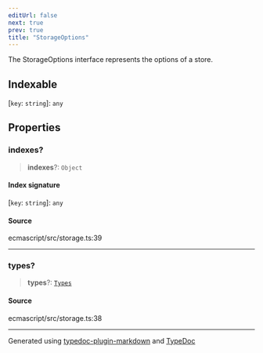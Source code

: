 ```yaml
---
editUrl: false
next: true
prev: true
title: "StorageOptions"
---
```


The StorageOptions interface represents the options of a store.

## Indexable

 \[`key`: `string`\]: `any`

## Properties

### indexes?

> **indexes**?: `Object`

#### Index signature

 \[`key`: `string`\]: `any`

#### Source

ecmascript/src/storage.ts:39

***

### types?

> **types**?: [`Types`](/api/interfaces/types/)

#### Source

ecmascript/src/storage.ts:38

***

Generated using [typedoc-plugin-markdown](https://www.npmjs.com/package/typedoc-plugin-markdown) and [TypeDoc](https://typedoc.org/)
